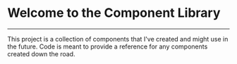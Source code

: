 # Welcome to the Component Library
<hr/>
This project is a collection of components that I've created and might use in the future. Code is meant to provide a reference for any components created down the road.
